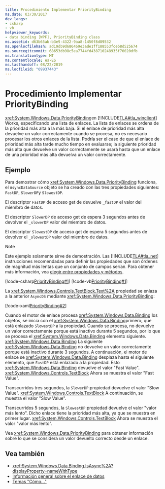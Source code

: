 ```yaml
---
title: Procedimiento Implementar PriorityBinding
ms.date: 03/30/2017
dev_langs:
- csharp
- vb
helpviewer_keywords:
- data binding [WPF], PriorityBinding class
ms.assetid: d63b65ab-b3e9-4322-9aa8-1450f8d89532
ms.openlocfilehash: ad19db9d686469e3ade1ff188553fceb8d525674
ms.sourcegitcommit: 68653db98c5ea7744fd438710248935f70020dfb
ms.translationtype: MT
ms.contentlocale: es-ES
ms.lasthandoff: 08/22/2019
ms.locfileid: "69937443"
---
```

# <a name="how-to-implement-prioritybinding"></a>Procedimiento Implementar PriorityBinding
<xref:System.Windows.Data.PriorityBinding>en [!INCLUDE[TLA#tla_winclient](../../../../includes/tlasharptla-winclient-md.md)] Works, especificando una lista de enlaces. La lista de enlaces se ordena de la prioridad más alta a la más baja. Si el enlace de prioridad más alta devuelve un valor correctamente cuando se procesa, no es necesario procesar los otros enlaces de la lista. Podría ser el caso de que el enlace de prioridad más alta tarde mucho tiempo en evaluarse; la siguiente prioridad más alta que devuelve un valor correctamente se usará hasta que un enlace de una prioridad más alta devuelva un valor correctamente.  
  
## <a name="example"></a>Ejemplo  
 Para demostrar cómo <xref:System.Windows.Data.PriorityBinding> funciona, el `AsyncDataSource` objeto se ha creado con las tres propiedades siguientes: `FastDP`, `SlowerDP`y `SlowestDP`.  
  
 El descriptor `FastDP` de acceso get de devuelve `_fastDP` el valor del miembro de datos.  
  
 El descriptor `SlowerDP` de acceso get de espera 3 segundos antes de devolver el `_slowerDP` valor del miembro de datos.  
  
 El descriptor `SlowestDP` de acceso get de espera 5 segundos antes de devolver el `_slowestDP` valor del miembro de datos.  
  
> [!NOTE]
> Este ejemplo solamente sirve de demostración. Las [!INCLUDE[TLA#tla_net](../../../../includes/tlasharptla-net-md.md)] instrucciones recomendadas para definir las propiedades que son órdenes de magnitud más lentas que un conjunto de campos serían. Para obtener más información, vea [elegir entre propiedades y métodos](https://docs.microsoft.com/previous-versions/dotnet/netframework-4.0/ms229054(v=vs.100)).  
  
 [!code-csharp[PriorityBinding#1](~/samples/snippets/csharp/VS_Snippets_Wpf/PriorityBinding/CSharp/Window1.xaml.cs#1)]
 [!code-vb[PriorityBinding#1](~/samples/snippets/visualbasic/VS_Snippets_Wpf/PriorityBinding/VisualBasic/AsyncDataSource.vb#1)]  
  
 La <xref:System.Windows.Controls.TextBlock.Text%2A> propiedad se enlaza a la anterior `AsyncDS` mediante <xref:System.Windows.Data.PriorityBinding>:  
  
 [!code-xaml[PriorityBinding#2](~/samples/snippets/csharp/VS_Snippets_Wpf/PriorityBinding/CSharp/Window1.xaml#2)]  
  
 Cuando el motor de enlace procesa <xref:System.Windows.Data.Binding> los objetos, se inicia con el <xref:System.Windows.Data.Binding>primero, que está enlazado `SlowestDP` a la propiedad. Cuando se procesa, no devuelve un valor correctamente porque está inactivo durante 5 segundos, por lo que se procesa el <xref:System.Windows.Data.Binding> elemento siguiente. <xref:System.Windows.Data.Binding> La siguiente <xref:System.Windows.Data.Binding> no devuelve un valor correctamente porque está inactivo durante 3 segundos. A continuación, el motor de enlace se <xref:System.Windows.Data.Binding> desplaza hasta el siguiente elemento, que `FastDP` está enlazado a la propiedad. Esto <xref:System.Windows.Data.Binding> devuelve el valor "Fast Value". <xref:System.Windows.Controls.TextBlock> Ahora se muestra el valor "Fast Value".  
  
 Transcurridos tres segundos, la `SlowerDP` propiedad devuelve el valor "Slow Value". <xref:System.Windows.Controls.TextBlock> A continuación, se muestra el valor "Slow Value".  
  
 Transcurridos 5 segundos, la `SlowestDP` propiedad devuelve el valor "valor más lento". Dicho enlace tiene la prioridad más alta, ya que se muestra en primer lugar. <xref:System.Windows.Controls.TextBlock> Ahora se muestra el valor "valor más lento".  
  
 Vea <xref:System.Windows.Data.PriorityBinding> para obtener información sobre lo que se considera un valor devuelto correcto desde un enlace.  
  
## <a name="see-also"></a>Vea también

- <xref:System.Windows.Data.Binding.IsAsync%2A?displayProperty=nameWithType>
- [Información general sobre el enlace de datos](data-binding-overview.md)
- [Temas "Cómo..."](data-binding-how-to-topics.md)
